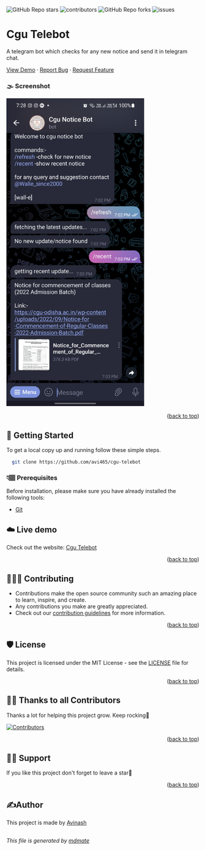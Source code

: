 <div align="left">
  <img alt="GitHub Repo stars" src="https://img.shields.io/github/stars/avi465/cgu-telebot?style=flat-square">
  <img alt="contributors" src="https://img.shields.io/github/contributors/avi465/cgu-telebot?style=flat-square">
  <img alt="GitHub Repo forks" src="https://img.shields.io/github/forks/avi465/cgu-telebot?style=flat-square">
  <img alt="issues" src="https://img.shields.io/github/issues/avi465/cgu-telebot?style=flat-square"> </br>
</div>

# Cgu Telebot

A telegram bot which checks for any new notice and send it in telegram chat.

<p align="">
  <a href="https://github.com/avi465/cgu-telebot/issues/new?assignees=&labels=bug&template=bug_report.md&title=">View Demo</a>
  ·
  <a href="https://github.com/avi465/cgu-telebot/issues/new?assignees=&labels=bug&template=bug.yml&title=%5BBUG%5D+%3Cdescription%3E">Report Bug</a>
  ·
  <a href="https://github.com/avi465/cgu-telebot/issues/new?assignees=&labels=feature&template=features.yml&title=%5BFEATURE%5D+%3Cdescription%3E">Request Feature</a>
</p>
 
  ### 🌫️ Screenshot
  <img src="https://github.com/avi465/cgu-telebot/blob/main/img/screenshot.jpg" width="360">

  <p align="right">(<a href="#top">back to top</a>)</p>

## 📜 Getting Started
To get a local copy up and running follow these simple steps.

```bash
  git clone https://github.com/avi465/cgu-telebot
```

### 👇🏽 Prerequisites
Before installation, please make sure you have already installed the following tools:
- [Git](https://git-scm.com/downloads)

## ☁️ Live demo
Check out the website: [Cgu Telebot]()

<p align="right">(<a href="#top">back to top</a>)</p>

## 👩🏽‍💻 Contributing
- Contributions make the open source community such an amazing place to learn, inspire, and create.
- Any contributions you make are greatly appreciated.
- Check out our [contribution guidelines](/CONTRIBUTING.md) for more information.

<p align="right">(<a href="#top">back to top</a>)</p>

## 🛡️ License
This project is licensed under the MIT License - see the [LICENSE](LICENSE) file for details.

<p align="right">(<a href="#top">back to top</a>)</p>

## 💪🏽 Thanks to all Contributors
Thanks a lot for helping this project grow. Keep rocking🍻

[![Contributors](https://contrib.rocks/image?repo=avi465/cgu-telebot)](https://github.com/avi465/cgu-telebot/graphs/contributors)

<p align="right">(<a href="#top">back to top</a>)</p>

## 🙏🏽 Support
If you like this project don't forget to leave a star🌟

<p align="right">(<a href="#top">back to top</a>)</p>

## ✍️Author
This project is made by [Avinash](https://www.github.com/avi465)

##
###### This file is generated by [mdmate](https://www.github.com/avi465/mdmate)
